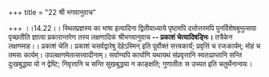 +++
title = "22 श्री भगवानुवाच"

+++
।।14.22।। स्थितप्रज्ञस्य का भाषा इत्यादिना द्वितीयाध्याये पृष्टमपि
दत्तोत्तरमपि पुनर्विशेषबुभुत्सया पृच्छतीति ज्ञात्वा प्रकारान्तरेण तस्य
लक्षणादिकं श्रीभगवानुवाच **-- प्रकाशं चेत्यादिषड्भिः।** तत्रैकेन
लक्षणमाह।। प्रकाशं चेति। प्रकाशं चसर्वद्वारेषु देहेऽस्मिन् इति पूर्वोक्तं
सत्त्वकार्यं; प्रवृत्तिं च रजःकार्यम्; मोहं च तमसः कार्यम्।
उपलक्षणमेतत्सत्त्वादीनाम्। सर्वाण्यपि कार्याणि यथायथं संप्रवृत्तानि
स्वतःप्राप्तानि सन्ति दुःखबुद्ध्या यो न द्वेष्टि; निवृत्तानि च सन्ति
सुखबुद्ध्या न काङ्क्षति; गुणातीतः स उच्यत इति चतुर्थेनान्वयः।
